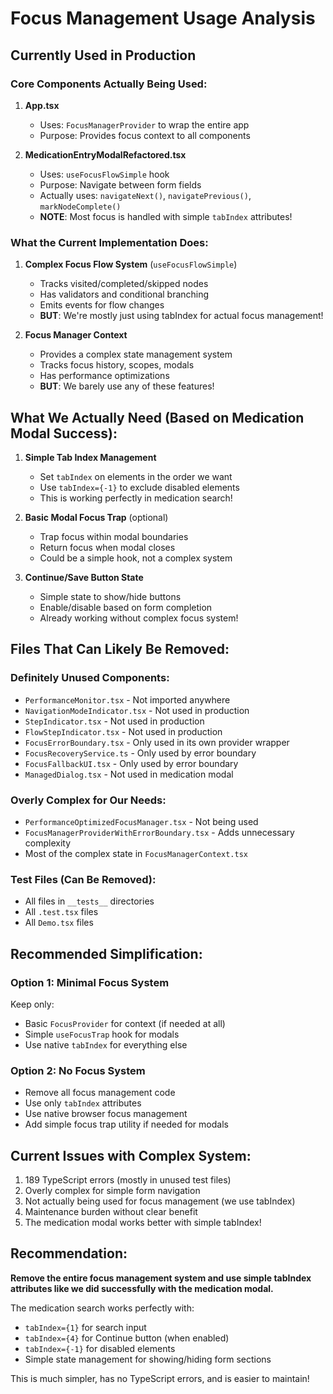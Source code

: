 # Focus Management Usage Analysis

## Currently Used in Production

### Core Components Actually Being Used:

1. **App.tsx**
   - Uses: `FocusManagerProvider` to wrap the entire app
   - Purpose: Provides focus context to all components

2. **MedicationEntryModalRefactored.tsx**
   - Uses: `useFocusFlowSimple` hook
   - Purpose: Navigate between form fields
   - Actually uses: `navigateNext()`, `navigatePrevious()`, `markNodeComplete()`
   - **NOTE**: Most focus is handled with simple `tabIndex` attributes!

### What the Current Implementation Does:

1. **Complex Focus Flow System** (`useFocusFlowSimple`)
   - Tracks visited/completed/skipped nodes
   - Has validators and conditional branching
   - Emits events for flow changes
   - **BUT**: We're mostly just using tabIndex for actual focus management!

2. **Focus Manager Context**
   - Provides a complex state management system
   - Tracks focus history, scopes, modals
   - Has performance optimizations
   - **BUT**: We barely use any of these features!

## What We Actually Need (Based on Medication Modal Success):

1. **Simple Tab Index Management**
   - Set `tabIndex` on elements in the order we want
   - Use `tabIndex={-1}` to exclude disabled elements
   - This is working perfectly in medication search!

2. **Basic Modal Focus Trap** (optional)
   - Trap focus within modal boundaries
   - Return focus when modal closes
   - Could be a simple hook, not a complex system

3. **Continue/Save Button State**
   - Simple state to show/hide buttons
   - Enable/disable based on form completion
   - Already working without complex focus system!

## Files That Can Likely Be Removed:

### Definitely Unused Components:
- `PerformanceMonitor.tsx` - Not imported anywhere
- `NavigationModeIndicator.tsx` - Not used in production
- `StepIndicator.tsx` - Not used in production  
- `FlowStepIndicator.tsx` - Not used in production
- `FocusErrorBoundary.tsx` - Only used in its own provider wrapper
- `FocusRecoveryService.ts` - Only used by error boundary
- `FocusFallbackUI.tsx` - Only used by error boundary
- `ManagedDialog.tsx` - Not used in medication modal

### Overly Complex for Our Needs:
- `PerformanceOptimizedFocusManager.tsx` - Not being used
- `FocusManagerProviderWithErrorBoundary.tsx` - Adds unnecessary complexity
- Most of the complex state in `FocusManagerContext.tsx`

### Test Files (Can Be Removed):
- All files in `__tests__` directories
- All `.test.tsx` files
- All `Demo.tsx` files

## Recommended Simplification:

### Option 1: Minimal Focus System
Keep only:
- Basic `FocusProvider` for context (if needed at all)
- Simple `useFocusTrap` hook for modals
- Use native `tabIndex` for everything else

### Option 2: No Focus System
- Remove all focus management code
- Use only `tabIndex` attributes
- Use native browser focus management
- Add simple focus trap utility if needed for modals

## Current Issues with Complex System:
1. 189 TypeScript errors (mostly in unused test files)
2. Overly complex for simple form navigation
3. Not actually being used for focus management (we use tabIndex)
4. Maintenance burden without clear benefit
5. The medication modal works better with simple tabIndex!

## Recommendation:
**Remove the entire focus management system and use simple tabIndex attributes like we did successfully with the medication modal.**

The medication search works perfectly with:
- `tabIndex={1}` for search input
- `tabIndex={4}` for Continue button (when enabled)
- `tabIndex={-1}` for disabled elements
- Simple state management for showing/hiding form sections

This is much simpler, has no TypeScript errors, and is easier to maintain!
